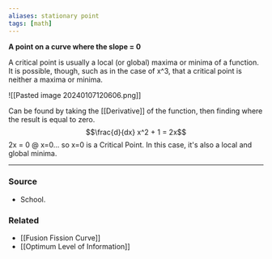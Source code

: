 ```yaml
---
aliases: stationary point
tags: [math]
---
```

**A point on a curve where the slope = 0**

A critical point is usually a local (or global) maxima or minima of a function. It is possible, though, such as in the case of x^3, that a critical point is neither a maxima or minima.

![[Pasted image 20240107120606.png]]

Can be found by taking the [[Derivative]] of the function, then finding where the result is equal to zero.
$$\frac{d}{dx} x^2 + 1 = 2x$$
2x = 0 @ x=0... so x=0 is a Critical Point. In this case, it's also a local and global minima.

---
### Source
- School.

### Related
- [[Fusion Fission Curve]]
- [[Optimum Level of Information]]
 